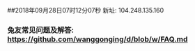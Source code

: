 ##2018年09月28日07时12分07秒 新址: 104.248.135.160
### 兔友常见问题及解答: https://github.com/wanggonging/d/blob/w/FAQ.md
